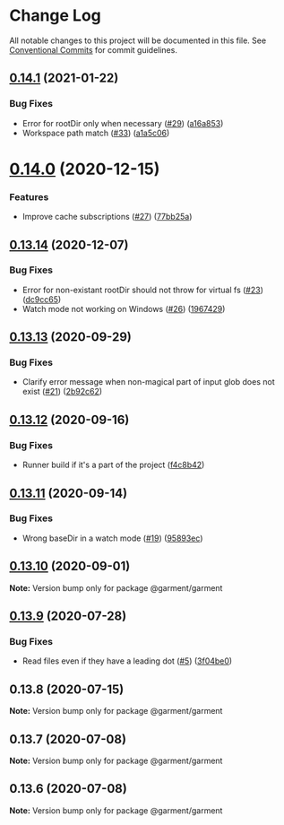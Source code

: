 # Change Log

All notable changes to this project will be documented in this file.
See [Conventional Commits](https://conventionalcommits.org) for commit guidelines.

## [0.14.1](https://github.com/Farfetch/garment/compare/v0.14.0...v0.14.1) (2021-01-22)


### Bug Fixes

* Error for rootDir only when necessary ([#29](https://github.com/Farfetch/garment/issues/29)) ([a16a853](https://github.com/Farfetch/garment/commit/a16a85310329338fa51f1f36afe8e0f2e7702245))
* Workspace path match ([#33](https://github.com/Farfetch/garment/issues/33)) ([a1a5c06](https://github.com/Farfetch/garment/commit/a1a5c06bb6ccdb67645f4a8fc4d349c7b11dd85c))





# [0.14.0](https://github.com/Farfetch/garment/compare/v0.13.14...v0.14.0) (2020-12-15)


### Features

* Improve cache subscriptions ([#27](https://github.com/Farfetch/garment/issues/27)) ([77bb25a](https://github.com/Farfetch/garment/commit/77bb25acf000319efb05d6e76417aad256042fb6))





## [0.13.14](https://github.com/Farfetch/garment/compare/v0.13.13...v0.13.14) (2020-12-07)


### Bug Fixes

* Error for non-existant rootDir should not throw for virtual fs ([#23](https://github.com/Farfetch/garment/issues/23)) ([dc9cc65](https://github.com/Farfetch/garment/commit/dc9cc651eb270a0272cd786a28c1d303664f5c60))
* Watch mode not working on Windows ([#26](https://github.com/Farfetch/garment/issues/26)) ([1967429](https://github.com/Farfetch/garment/commit/196742931dba8d607cbce7f7446bee0b14c912c7))





## [0.13.13](https://github.com/Farfetch/garment/compare/v0.13.12...v0.13.13) (2020-09-29)


### Bug Fixes

* Clarify error message when non-magical part of input glob does not exist ([#21](https://github.com/Farfetch/garment/issues/21)) ([2b92c62](https://github.com/Farfetch/garment/commit/2b92c62bbb67c87309a0ff265294d3bd1b6ecc64))





## [0.13.12](https://github.com/Farfetch/garment/compare/v0.13.11...v0.13.12) (2020-09-16)


### Bug Fixes

* Runner build if it's a part of the project ([f4c8b42](https://github.com/Farfetch/garment/commit/f4c8b42f345f31dcc909d282fac22f55874c05e8))





## [0.13.11](https://github.com/Farfetch/garment/compare/v0.13.10...v0.13.11) (2020-09-14)


### Bug Fixes

* Wrong baseDir in a watch mode ([#19](https://github.com/Farfetch/garment/issues/19)) ([95893ec](https://github.com/Farfetch/garment/commit/95893ec7f5f2ad9b469ca746e66dee595ce49ec1))





## [0.13.10](https://github.com/Farfetch/garment/compare/v0.13.9...v0.13.10) (2020-09-01)

**Note:** Version bump only for package @garment/garment





## [0.13.9](https://github.com/Farfetch/garment/compare/v0.13.8...v0.13.9) (2020-07-28)


### Bug Fixes

* Read files even if they have a leading dot ([#5](https://github.com/Farfetch/garment/issues/5)) ([3f04be0](https://github.com/Farfetch/garment/commit/3f04be0c50ceb2469e838f61b390664e53663cd7))





## 0.13.8 (2020-07-15)

**Note:** Version bump only for package @garment/garment





## 0.13.7 (2020-07-08)

**Note:** Version bump only for package @garment/garment





## 0.13.6 (2020-07-08)

**Note:** Version bump only for package @garment/garment
